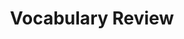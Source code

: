 ---
title: Vocabulary Review

source:
- title: Common Core Basics
  subject: Social Studies
  chapter: 5
  toc_type: Lesson Review
  toc_number: 5.9
  pages: 230 - 235
  
questions:
  - excerpt: 1, 2 ,3 , 4, 5
  - number: 1
    text: rating of how well you pay bills
    choice:
      - option: checking account
      - option: credit score
      - option: deposit
      - option: financial planning
      - option: savings account
      - option: withdraw 
    answer: 
      - option: credit score
  - number: 2
    text: to take money out of a bank account
    choice:
      - option: checking account
      - option: credit score
      - option: deposit
      - option: financial planning
      - option: savings account
      - option: withdraw 
    answer: 
      - option: withdraw
  - number: 3
    text: to put money into a bank account
    choice:
      - option: checking account
      - option: credit score
      - option: deposit
      - option: financial planning
      - option: savings account
      - option: withdraw 
    answer: 
      - option: deposit
  - number: 4
    text: account that lets you write checks and use ATMs
    choice:
      - option: checking account
      - option: credit score
      - option: deposit
      - option: financial planning
      - option: savings account
      - option: withdraw 
    answer: 
      - option: checking account
  - number: 5
    text: account used to earn interest
    choice:
      - option: checking account
      - option: credit score
      - option: deposit
      - option: financial planning
      - option: savings account
      - option: withdraw 
    answer: 
      - option: savings account

layout: cc_review
---